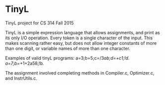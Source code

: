# TinyL
TinyL project for CS 314 Fall 2015

TinyL is a simple expression language that allows assignments, and print as its only I/O operation. Every token is a single character of the input. This makes scanning rather easy, but does not allow integer constants of more than one digit, or variable names of more than one character.

Examples of valid tinyL programs:
a=3;b=5;c=/3*ab;d=+c1;!d.
a=7;b=*+1+2a58;!b.

The assignment involved completing methods in Compiler.c, Optimizer.c, and InstrUtils.c.
